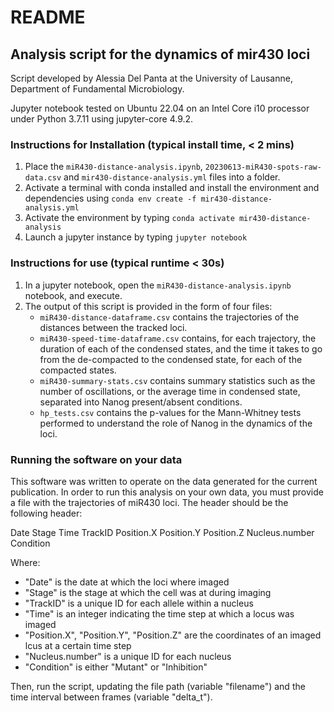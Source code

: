 # README

## Analysis script for the dynamics of mir430 loci

Script developed by Alessia Del Panta at the University of Lausanne, Department of Fundamental Microbiology.

Jupyter notebook tested on Ubuntu 22.04 on an Intel Core i10 processor under Python 3.7.11 using jupyter-core 4.9.2.

### Instructions for Installation (typical install time, < 2 mins)

1. Place the `miR430-distance-analysis.ipynb`, `20230613-miR430-spots-raw-data.csv` and `mir430-distance-analysis.yml` files into a folder.
2. Activate a terminal with conda installed and install the environment and dependencies using 
`conda env create -f mir430-distance-analysis.yml`
3. Activate the environment by typing `conda activate mir430-distance-analysis`
4. Launch a jupyter instance by typing `jupyter notebook`

### Instructions for use (typical runtime < 30s)

1. In a jupyter notebook, open the `miR430-distance-analysis.ipynb` notebook, and execute. 
2. The output of this script is provided in the form of four files:
    - `miR430-distance-dataframe.csv` contains the trajectories of the distances between the tracked loci.
    - `miR430-speed-time-dataframe.csv` contains, for each trajectory, the duration of each of the condensed states, and the time it takes to go from the de-compacted to the condensed state, for each of the compacted states. 
    - `miR430-summary-stats.csv` contains summary statistics such as the number of oscillations, or the average time in condensed state, separated into Nanog present/absent conditions. 
    - `hp_tests.csv` contains the p-values for the Mann-Whitney tests performed to understand the role of Nanog in the dynamics of the loci. 

### Running the software on your data

This software was written to operate on the data generated for the current publication. In order to run this analysis on your own data, you must provide a file with the trajectories of miR430 loci. The header should be the following header:

Date	Stage	Time	TrackID	Position.X	Position.Y	Position.Z	Nucleus.number	Condition

Where:

- "Date" is the date at which the loci where imaged
- "Stage" is the stage at which the cell was at during imaging
- "TrackID" is a unique ID for each allele within a nucleus
- "Time" is an integer indicating the time step at which a locus was imaged
- "Position.X", "Position.Y", "Position.Z" are the coordinates of an imaged lcus at a certain time step
- "Nucleus.number" is a unique ID for each nucleus
- "Condition" is either "Mutant" or "Inhibition"

Then, run the script, updating the file path (variable "filename") and the time interval between frames (variable "delta_t"). 
